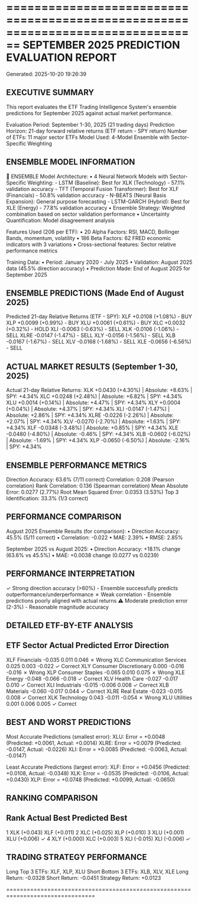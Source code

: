 ================================================================================
SEPTEMBER 2025 PREDICTION EVALUATION REPORT
================================================================================
Generated: 2025-10-20 19:26:39

EXECUTIVE SUMMARY
----------------------------------------
This report evaluates the ETF Trading Intelligence System's ensemble
predictions for September 2025 against actual market performance.

Evaluation Period: September 1-30, 2025 (21 trading days)
Prediction Horizon: 21-day forward relative returns (ETF return - SPY return)
Number of ETFs: 11 major sector ETFs
Model Used: 4-Model Ensemble with Sector-Specific Weighting

ENSEMBLE MODEL INFORMATION
----------------------------------------
🔗 ENSEMBLE Model Architecture:
  • 4 Neural Network Models with Sector-Specific Weighting:
    - LSTM (Baseline): Best for XLK (Technology) - 57.1% validation accuracy
    - TFT (Temporal Fusion Transformer): Best for XLF (Financials) - 50.8% validation accuracy
    - N-BEATS (Neural Basis Expansion): General purpose forecasting
    - LSTM-GARCH (Hybrid): Best for XLE (Energy) - 77.8% validation accuracy
  • Ensemble Strategy: Weighted combination based on sector validation performance
  • Uncertainty Quantification: Model disagreement analysis

Features Used (206 per ETF):
  • 20 Alpha Factors: RSI, MACD, Bollinger Bands, momentum, volatility
  • 186 Beta Factors: 62 FRED economic indicators with 3 variations
  • Cross-sectional features: Sector relative performance metrics

Training Data:
  • Period: January 2020 - July 2025
  • Validation: August 2025 data (45.5% direction accuracy)
  • Prediction Made: End of August 2025 for September 2025

ENSEMBLE PREDICTIONS (Made End of August 2025)
----------------------------------------
Predicted 21-day Relative Returns (ETF - SPY):
  XLF    +0.0108 (+1.08%) - BUY
  XLP    +0.0099 (+0.99%) - BUY
  XLU    +0.0061 (+0.61%) - BUY
  XLC    +0.0032 (+0.32%) - HOLD
  XLI    -0.0063 (-0.63%) - SELL
  XLK    -0.0106 (-1.06%) - SELL
  XLRE   -0.0147 (-1.47%) - SELL
  XLY    -0.0156 (-1.56%) - SELL
  XLB    -0.0167 (-1.67%) - SELL
  XLV    -0.0168 (-1.68%) - SELL
  XLE    -0.0656 (-6.56%) - SELL

ACTUAL MARKET RESULTS (September 1-30, 2025)
----------------------------------------
Actual 21-day Relative Returns:
  XLK    +0.0430 (+4.30%) | Absolute: +8.63% | SPY: +4.34%
  XLC    +0.0248 (+2.48%) | Absolute: +6.82% | SPY: +4.34%
  XLU    +0.0014 (+0.14%) | Absolute: +4.47% | SPY: +4.34%
  XLY    +0.0004 (+0.04%) | Absolute: +4.37% | SPY: +4.34%
  XLI    -0.0147 (-1.47%) | Absolute: +2.86% | SPY: +4.34%
  XLRE   -0.0226 (-2.26%) | Absolute: +2.07% | SPY: +4.34%
  XLV    -0.0270 (-2.70%) | Absolute: +1.63% | SPY: +4.34%
  XLF    -0.0348 (-3.48%) | Absolute: +0.85% | SPY: +4.34%
  XLE    -0.0480 (-4.80%) | Absolute: -0.46% | SPY: +4.34%
  XLB    -0.0602 (-6.02%) | Absolute: -1.69% | SPY: +4.34%
  XLP    -0.0650 (-6.50%) | Absolute: -2.16% | SPY: +4.34%

ENSEMBLE PERFORMANCE METRICS
----------------------------------------
Direction Accuracy:      63.6% (7/11 correct)
Correlation:            0.208 (Pearson correlation)
Rank Correlation:       0.136 (Spearman correlation)
Mean Absolute Error:    0.0277 (2.77%)
Root Mean Squared Error: 0.0353 (3.53%)
Top 3 Identification:   33.3% (1/3 correct)

PERFORMANCE COMPARISON
----------------------------------------
August 2025 Ensemble Results (for comparison):
  • Direction Accuracy: 45.5% (5/11 correct)
  • Correlation: -0.022
  • MAE: 2.39%
  • RMSE: 2.85%

September 2025 vs August 2025:
  • Direction Accuracy: +18.1% change (63.6% vs 45.5%)
  • MAE: +0.0038 change (0.0277 vs 0.0239)

PERFORMANCE INTERPRETATION
----------------------------------------
✓ Strong direction accuracy (>60%) - Ensemble successfully predicts outperformance/underperformance
✗ Weak correlation - Ensemble predictions poorly aligned with actual returns
⚠ Moderate prediction error (2-3%) - Reasonable magnitude accuracy

DETAILED ETF-BY-ETF ANALYSIS
----------------------------------------
ETF    Sector                      Actual  Predicted    Error  Direction
-----------------------------------------------------------------------------
XLF    Financials                  -0.035      0.011    0.046    ✗ Wrong
XLC    Communication Services       0.025      0.003   -0.022  ✓ Correct
XLY    Consumer Discretionary       0.000     -0.016   -0.016    ✗ Wrong
XLP    Consumer Staples            -0.065      0.010    0.075    ✗ Wrong
XLE    Energy                      -0.048     -0.066   -0.018  ✓ Correct
XLV    Health Care                 -0.027     -0.017    0.010  ✓ Correct
XLI    Industrials                 -0.015     -0.006    0.008  ✓ Correct
XLB    Materials                   -0.060     -0.017    0.044  ✓ Correct
XLRE   Real Estate                 -0.023     -0.015    0.008  ✓ Correct
XLK    Technology                   0.043     -0.011   -0.054    ✗ Wrong
XLU    Utilities                    0.001      0.006    0.005  ✓ Correct

BEST AND WORST PREDICTIONS
----------------------------------------
Most Accurate Predictions (smallest error):
  XLU: Error = +0.0048 (Predicted: +0.0061, Actual: +0.0014)
  XLRE: Error = +0.0079 (Predicted: -0.0147, Actual: -0.0226)
  XLI: Error = +0.0085 (Predicted: -0.0063, Actual: -0.0147)

Least Accurate Predictions (largest error):
  XLF: Error = +0.0456 (Predicted: +0.0108, Actual: -0.0348)
  XLK: Error = -0.0535 (Predicted: -0.0106, Actual: +0.0430)
  XLP: Error = +0.0748 (Predicted: +0.0099, Actual: -0.0650)

RANKING COMPARISON
----------------------------------------
Rank       Actual Best  Predicted Best
------------------------------------
1           XLK (+0.043)      XLF (+0.011) 
2           XLC (+0.025)      XLP (+0.010) 
3           XLU (+0.001)      XLU (+0.006) ✓
4           XLY (+0.000)      XLC (+0.003) 
5           XLI (-0.015)      XLI (-0.006) ✓

TRADING STRATEGY PERFORMANCE
----------------------------------------
Long Top 3 ETFs:    XLF, XLP, XLU
Short Bottom 3 ETFs: XLB, XLV, XLE
Long Return:        -0.0328
Short Return:       -0.0451
Strategy Return:    +0.0123

================================================================================